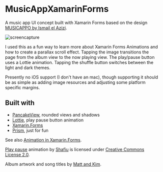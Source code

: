 # MusicAppXamarinForms

A music app UI concept built with Xamarin Forms based on the design [MUSICAPPO by Ismail el Azizi](https://dribbble.com/shots/6426851-MUSICAPPO).

![screencapture](screencapture.gif)

I used this as a fun way to learn more about Xamarin Forms Animations and how to create a parallax scroll effect. Tapping the image transitions the page from the album view to the now playing view. The play/pause button uses a Lottie animation. Tapping the shuffle button switches between the light and dark themes.

Presently no iOS support (I don't have an mac), though supporting it should be as simple as adding image resources and adjusting some platform specific margins.


## Built with
- [PancakeView](https://github.com/sthewissen/Xamarin.Forms.PancakeView), rounded views and shadows
- [Lottie](https://github.com/martijn00/LottieXamarin), play pause button animation
- [Xamarin.Forms](http://xamarin.com/forms)
- [Prism](https://github.com/PrismLibrary/Prism), just for fun

See also [Animation in Xamarin.Forms](https://docs.microsoft.com/en-us/xamarin/xamarin-forms/user-interface/animation/).

[Play pause](https://lottiefiles.com/215-play-pause) animation by [Shafiu](https://lottiefiles.com/s) is licensed under [Creative Commons License 2.0](https://lottiefiles.com/license).

Album artwork and song titles by [Matt and Kim](http://mattandkim.com/).
